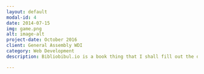 ```yaml
---
layout: default
modal-id: 4
date: 2014-07-15
img: game.png
alt: image-alt
project-date: October 2016
client: General Assembly WDI
category: Web Development
description: Bibliobibul.io is a book thing that I shall fill out the deets of later.

---
```


